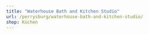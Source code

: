 ```yaml
---
title: "Waterhouse Bath and Kitchen Studio"
url: /perrysburg/waterhouse-bath-and-kitchen-studio/
shop: Küchen
---
```

